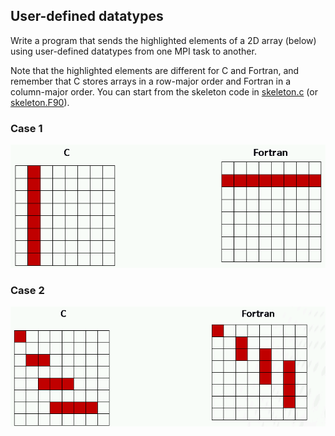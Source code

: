 ## User-defined datatypes

Write a program that sends the highlighted elements of a 2D array (below)
using user-defined datatypes from one MPI task to another.

Note that the highlighted elements are different for C and Fortran, and
remember that C stores arrays in a row-major order and Fortran in a
column-major order. You can start from the skeleton code in
[skeleton.c](skeleton.c) (or [skeleton.F90](skeleton.F90)).

### Case 1

![](img/vector.png)

### Case 2

![](img/indexed.png)
